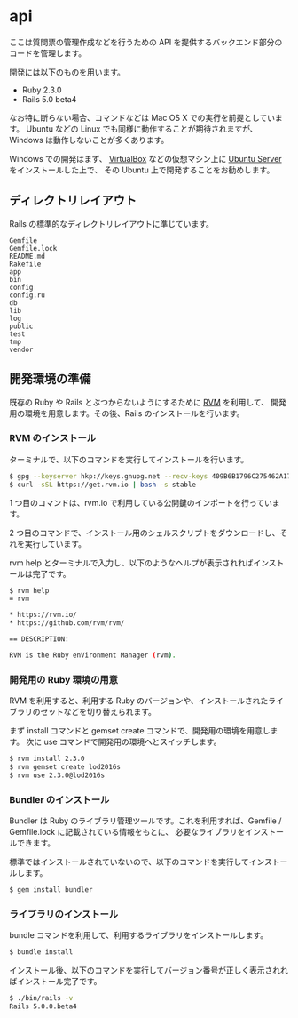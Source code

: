 # api

ここは質問票の管理作成などを行うための API を提供するバックエンド部分のコードを管理します。

開発には以下のものを用います。

* Ruby 2.3.0
* Rails 5.0 beta4

なお特に断らない場合、コマンドなどは Mac OS X での実行を前提としています。
Ubuntu などの Linux でも同様に動作することが期待されますが、Windows は動作しないことが多くあります。

Windows での開発はまず、
[VirtualBox](http://www.oracle.com/technetwork/server-storage/virtualbox/downloads/index.html?ssSourceSiteId=otnjp) などの仮想マシン上に
[Ubuntu Server](http://www.ubuntu.com/download/server) をインストールした上で、
その Ubuntu 上で開発することをお勧めします。

## ディレクトリレイアウト

Rails の標準的なディレクトリレイアウトに準じています。

~~~
Gemfile
Gemfile.lock
README.md
Rakefile
app
bin
config
config.ru
db
lib
log
public
test
tmp
vendor
~~~

## 開発環境の準備

既存の Ruby や Rails とぶつからないようにするために [RVM](https://rvm.io/) を利用して、
開発用の環境を用意します。その後、Rails のインストールを行います。

### RVM のインストール

ターミナルで、以下のコマンドを実行してインストールを行います。

~~~sh
$ gpg --keyserver hkp://keys.gnupg.net --recv-keys 409B6B1796C275462A1703113804BB82D39DC0E3
$ curl -sSL https://get.rvm.io | bash -s stable
~~~

1 つ目のコマンドは、rvm.io で利用している公開鍵のインポートを行っています。

2 つ目のコマンドで、インストール用のシェルスクリプトをダウンロードし、それを実行しています。

rvm help とターミナルで入力し、以下のようなヘルプが表示されればインストールは完了です。

~~~sh
$ rvm help
= rvm

* https://rvm.io/
* https://github.com/rvm/rvm/

== DESCRIPTION:

RVM is the Ruby enVironment Manager (rvm).
~~~~

### 開発用の Ruby 環境の用意

RVM を利用すると、利用する Ruby のバージョンや、インストールされたライブラリのセットなどを切り替えられます。

まず install コマンドと gemset create コマンドで、開発用の環境を用意します。
次に use コマンドで開発用の環境へとスイッチします。

~~~sh
$ rvm install 2.3.0
$ rvm gemset create lod2016s
$ rvm use 2.3.0@lod2016s
~~~

### Bundler のインストール

Bundler は Ruby のライブラリ管理ツールです。これを利用すれば、Gemfile / Gemfile.lock に記載されている情報をもとに、
必要なライブラリをインストールできます。

標準ではインストールされていないので、以下のコマンドを実行してインストールします。

~~~sh
$ gem install bundler
~~~

### ライブラリのインストール

bundle コマンドを利用して、利用するライブラリをインストールします。

~~~sh
$ bundle install
~~~

インストール後、以下のコマンドを実行してバージョン番号が正しく表示されればインストール完了です。

~~~sh
$ ./bin/rails -v
Rails 5.0.0.beta4
~~~
